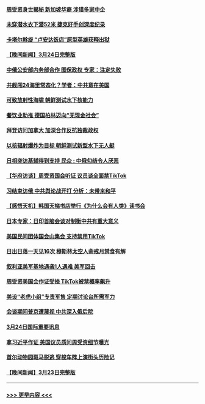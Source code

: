 #### [周受资身世揭秘 新加坡华裔 涉猎多家中企](../pages/prog202/a103676160.md?t=03251843) 
#### [未穿潜水衣下潜52米 捷克好手创深度纪录](../pages/prog202/a103676145.md?t=03251843) 
#### [卡塔尔斡旋 “卢安达饭店”原型英雄获释出狱](../pages/prog202/a103676099.md?t=03251843) 
#### [【晚间新闻】3月24日完整版](../pages/prog202/a103675972.md?t=03251843) 
#### [中俄公安部内务部合作 图保政权 专家：注定失败](../pages/prog202/a103675987.md?t=03251843) 
#### [共舰闯24海里常态化？学者：中共意在美国](../pages/prog202/a103675970.md?t=03251843) 
#### [可致放射性海啸 朝鲜测试水下核能力](../pages/prog202/a103675870.md?t=03251843) 
#### [餐饮业助推 德国柏林迈向“无现金社会”](../pages/prog202/a103675873.md?t=03251843) 
#### [拜登访问加拿大 加深合作反抗独裁政权](../pages/prog202/a103675866.md?t=03251843) 
#### [以核辐射爆炸为目标 朝鲜测试新型水下无人艇](../pages/prog202/a103675743.md?t=03251843) 
#### [日相突访基辅得到支持 民众 : 中俄勾结令人厌恶](../pages/prog202/a103675677.md?t=03251843) 
#### [【华府访谈】周受资国会听证 议员谈全面禁TikTok](../pages/prog202/a103675674.md?t=03251843) 
#### [习结束访俄 中共舆论战开打 分析：未带来和平](../pages/prog202/a103675679.md?t=03251843) 
#### [【感悟天机】韩国天梯书店举行《为什么会有人类》读书会](../pages/prog202/a103675682.md?t=03251843) 
#### [日本专家：日印首脑会谈对制衡中共有重大意义](../pages/prog202/a103675684.md?t=03251843) 
#### [美国民间团体国会山集会 支持禁用TikTok](../pages/prog202/a103675672.md?t=03251843) 
#### [日出日落一天见16次 穆斯林太空人斋戒月禁食有解](../pages/prog202/a103675532.md?t=03251843) 
#### [叙利亚美军基地遇袭1人遇难 美军回击](../pages/prog202/a103675487.md?t=03251843) 
#### [周受资美国会作证受挫 TikTok被禁概率飙升](../pages/prog202/a103675481.md?t=03251843) 
#### [美设“老虎小组”专责军售 定期讨论台所需军力](../pages/prog202/a103675470.md?t=03251843) 
#### [会谈期间普京遭蔑视 中共深入俄后院](../pages/prog202/a103675476.md?t=03251843) 
#### [3月24日国际重要讯息](../pages/prog202/a103675465.md?t=03251843) 
#### [拿习近平作证 美国议员质问周受资细节曝光](../pages/prog202/a103675402.md?t=03251843) 
#### [首尔动物园斑马脱逃 穿梭车阵上演街头历险记](../pages/prog202/a103675368.md?t=03251843) 
#### [【晚间新闻】3月23日完整版](../pages/prog202/a103675266.md?t=03251843) 

----
#### [ >>> 更早内容 <<< ](../indexes/prog202-earlier.md)
